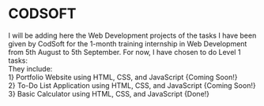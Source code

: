 # CODSOFT
I will be adding here the Web Development projects of the tasks I have been given by CodSoft for the 1-month training internship in Web Development from 5th August to 5th September.
For now, I have chosen to do Level 1 tasks:<br />
They include:<br />
1} Portfolio Website using HTML, CSS, and JavaScript {Coming Soon!}<br />
2} To-Do List Application using HTML, CSS, and JavaScript {Coming Soon!}<br />
3} Basic Calculator using HTML, CSS, and JavaScript {Done!}<br />
